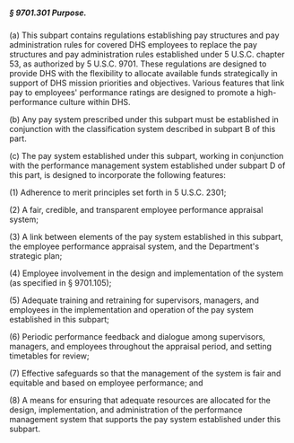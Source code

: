##### § 9701.301 Purpose. #####

(a) This subpart contains regulations establishing pay structures and pay administration rules for covered DHS employees to replace the pay structures and pay administration rules established under 5 U.S.C. chapter 53, as authorized by 5 U.S.C. 9701. These regulations are designed to provide DHS with the flexibility to allocate available funds strategically in support of DHS mission priorities and objectives. Various features that link pay to employees' performance ratings are designed to promote a high-performance culture within DHS.

(b) Any pay system prescribed under this subpart must be established in conjunction with the classification system described in subpart B of this part.

(c) The pay system established under this subpart, working in conjunction with the performance management system established under subpart D of this part, is designed to incorporate the following features:

(1) Adherence to merit principles set forth in 5 U.S.C. 2301;

(2) A fair, credible, and transparent employee performance appraisal system;

(3) A link between elements of the pay system established in this subpart, the employee performance appraisal system, and the Department's strategic plan;

(4) Employee involvement in the design and implementation of the system (as specified in § 9701.105);

(5) Adequate training and retraining for supervisors, managers, and employees in the implementation and operation of the pay system established in this subpart;

(6) Periodic performance feedback and dialogue among supervisors, managers, and employees throughout the appraisal period, and setting timetables for review;

(7) Effective safeguards so that the management of the system is fair and equitable and based on employee performance; and

(8) A means for ensuring that adequate resources are allocated for the design, implementation, and administration of the performance management system that supports the pay system established under this subpart.